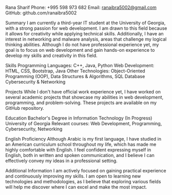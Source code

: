 Rana Sharif
Phone: +995 598 973 682
Email: ranaibra5002@gmail.com
GitHub: github.com/ranaibra5002

Summary
I am currently a third-year IT student at the University of Georgia, with a strong passion for web development. I am drawn to this field because it allows for creativity while applying technical skills. Additionally, I have an interest in networking and malware analysis, areas that challenge my logical thinking abilities. Although I do not have professional experience yet, my goal is to focus on web development and gain hands-on experience to develop my skills and creativity in this field.

Skills
Programming Languages: C++, Java, Python
Web Development: HTML, CSS, Bootstrap, Java
Other Technologies: Object-Oriented Programming (OOP), Data Structures & Algorithms, SQL Database
Cybersecurity & Networking 

Projects
While I don't have official work experience yet, I have worked on several academic projects that showcase my abilities in web development, programming, and problem-solving. These projects are available on my GitHub repository.

Education
Bachelor's Degree in Information Technology (In Progress)
University of Georgia
Relevant courses: Web Development, Programming, Cybersecurity, Networking

English Proficiency
Although Arabic is my first language, I have studied in an American curriculum school throughout my life, which has made me highly comfortable with English. I feel confident expressing myself in English, both in written and spoken communication, and I believe I can effectively convey my ideas in a professional setting.

Additional Information
I am actively focused on gaining practical experience and continuously improving my skills. I am open to learning new technologies and methodologies, as I believe that exploring various fields will help me discover where I can excel and make the most impact.
